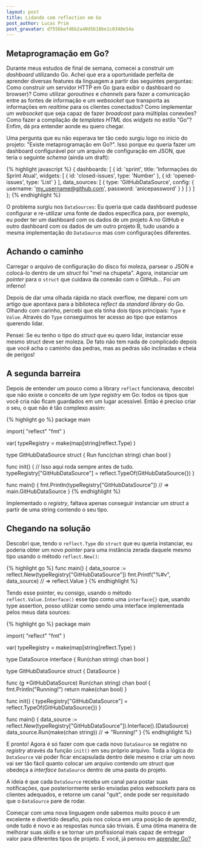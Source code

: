```yaml
---
layout: post
title: Lidando com reflection em Go
post_author: Lucas Prim
post_gravatar: d7556befd6b2a40d5618be1c0340e54a
---
```


## Metaprogramação em Go?

Durante meus estudos de final de semana, comecei a construir um _dashboard_
utilizando Go. Achei que era a oportunidade perfeita de aprender diversas
features da linguagem a partir das seguintes perguntas: Como construir um
servidor HTTP em Go (para exibir o dashboard no browser)? Como utilizar
_goroutines_ e _channels_ para fazer a comunicação entre as fontes de informação
e um _websocket_ que transporta as informações em _realtime_ para os clientes
conectados? Como implementar um _websocket_ que seja capaz de fazer _broadcast_
para múltiplas conexões? Como fazer a compilação de _templates HTML_ dos
_widgets_ no estilo "Go"? Enfim, dá pra entender aonde eu quero chegar.

<!-- more -->

Uma pergunta que eu não esperava ter tão cedo surgiu logo no inicio do projeto:
"Existe metaprogramação em Go?". Isso porque eu queria fazer um dashboard
configurável por um arquivo de configuração em JSON, que teria o seguinte
_schema_ (ainda um draft):

{% highlight javascript %}
{
  dashboards: [
    {
      id: 'sprint',
      title: 'Informações do Sprint Atual',
      widgets: [
        {
          id: 'closed-issues',
          type: 'Number'
        },
        {
          id: 'opened-issues',
          type: 'List'
        }
      ],
      data_sources: [
        {
          type: 'GitHubDataSource',
          config: {
            username: 'my_username@github.com',
            password: 'anicepassword'
          }
        }
      ]
    }
  ]
};
{% endhighlight %}

O problema surgiu nos `DataSources`: Eu queria que cada dashboard pudesse
configurar e re-utilizar uma fonte de dados específica para, por exemplo, eu
poder ter um dashboard com os dados de um projeto A no GitHub e outro dashboard
com os dados de um outro projeto B, tudo usando a mesma implementação do
`DataSource` mas com configurações diferentes.

## Achando o caminho

Carregar o arquivo de configuração do disco foi moleza, parsear o JSON e
colocá-lo dentro de um _struct_ foi "mel na chupeta". Agora, instanciar um
_pointer_ para o `struct` que cuidava da conexão com o GitHub... Foi um inferno!

Depois de dar uma olhada rápida no stack overflow, me deparei com um artigo que
apontava para a biblioteca _reflect_ da _standard library_ do Go. Olhando com
carinho, percebi que ela tinha dois tipos principais: `Type` e `Value`. Através
do `Type` conseguimos ter acesso ao tipo que estamos querendo lidar.

Pensei: Se eu tenho o tipo do _struct_ que eu quero lidar, instanciar esse mesmo
struct deve ser moleza. De fato não tem nada de complicado depois que você acha
o caminho das pedras, mas as pedras são inclinadas e cheia de perigos!

## A segunda barreira

Depois de entender um pouco como a library `reflect` funcionava, descobri que
não existe o conceito de um _type registry_ em Go: todos os tipos que você cria
não ficam guardados em um lugar acessível. Então é preciso criar o seu, o que
não é tão complexo assim:

{% highlight go %}
package main

import(
  "reflect"
  "fmt"
)

var(
  typeRegistry = make(map[string]reflect.Type)
)

type GitHubDataSource struct {
  Run func(chan string) chan bool
}

func init() {
  // Isso aqui roda sempre antes de tudo.
  typeRegistry["GitHubDataSource"] = reflect.TypeOf(GitHubDataSource{})
}

func main() {
  fmt.Println(typeRegistry["GitHubDataSource"]) // => main.GitHubDataSource
}
{% endhighlight %}

Implementado o _registry_, faltava apenas conseguir instanciar um struct a
partir de uma string contendo o seu tipo.

## Chegando na solução

Descobri que, tendo o `reflect.Type` do `struct` que eu queria instanciar, eu
poderia obter um novo _pointer_ para uma instância zerada daquele mesmo tipo
usando o método `reflect.New()`:

{% highlight go %}
func main() {
  data_source := reflect.New(typeRegistry["GitHubDataSource"])
  fmt.Printf("%#v", data_source) // => reflect.Value
}
{% endhighlight %}

Tendo esse pointer, eu consigo, usando o método `reflect.Value.Interface()` esse
tipo como uma `interface{}` que, usando type assertion, posso utilizar
como sendo uma interface implementada pelos meus data sources:

{% highlight go %}
package main

import(
  "reflect"
  "fmt"
)

var(
  typeRegistry = make(map[string]reflect.Type)
)

type DataSource interface {
  Run(chan string) chan bool
}

type GitHubDataSource struct {
  DataSource
}

func (g \*GitHubDataSource) Run(chan string) chan bool {
  fmt.Println("Running!")
  return make(chan bool)
}

func init() {
  typeRegistry["GitHubDataSource"] = reflect.TypeOf(GitHubDataSource{})
}

func main() {
  data_source := reflect.New(typeRegistry["GitHubDataSource"]).Interface().(DataSource)
  data_source.Run(make(chan string)) // => "Running!"
}
{% endhighlight %}

E pronto! Agora é só fazer com que cada novo `DataSource` se registre no
_registry_ através da função `init()` em seu próprio arquivo. Toda a lógica do
`DataSource` vai poder ficar encapsulada dentro dele mesmo e criar um novo vai
ser tão fácil quanto colocar um arquivo contendo um struct que obedeça a
_interface_ `DataSource` dentro de uma pasta do projeto.

A ideia é que cada `DataSource` receba um canal para postar suas notificações,
que posteriormente serão enviadas pelos _websockets_ para os clientes adequados,
e retorne um canal "quit", onde pode ser requisitado que o `DataSource` pare de
rodar.

Começar com uma nova linguagem onde sabemos muito pouco é um excelente e
divertido desafio, pois nos coloca em uma posição de aprendiz, onde tudo é novo
e as respostas nunca são triviais. É uma ótima maneira de melhorar suas _skills_
e se tornar um profissional mais capaz de entregar valor para diferentes tipos
de projeto. E você, já pensou em [aprender Go?](http://golang.org)
